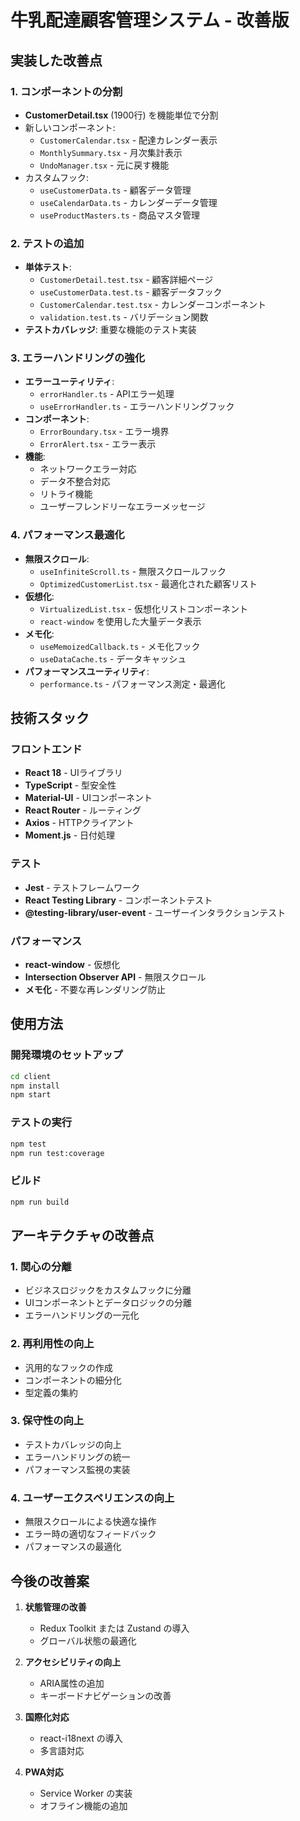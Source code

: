 # 牛乳配達顧客管理システム - 改善版

## 実装した改善点

### 1. コンポーネントの分割
- **CustomerDetail.tsx** (1900行) を機能単位で分割
- 新しいコンポーネント:
  - `CustomerCalendar.tsx` - 配達カレンダー表示
  - `MonthlySummary.tsx` - 月次集計表示
  - `UndoManager.tsx` - 元に戻す機能
- カスタムフック:
  - `useCustomerData.ts` - 顧客データ管理
  - `useCalendarData.ts` - カレンダーデータ管理
  - `useProductMasters.ts` - 商品マスタ管理

### 2. テストの追加
- **単体テスト**:
  - `CustomerDetail.test.tsx` - 顧客詳細ページ
  - `useCustomerData.test.ts` - 顧客データフック
  - `CustomerCalendar.test.tsx` - カレンダーコンポーネント
  - `validation.test.ts` - バリデーション関数
- **テストカバレッジ**: 重要な機能のテスト実装

### 3. エラーハンドリングの強化
- **エラーユーティリティ**:
  - `errorHandler.ts` - APIエラー処理
  - `useErrorHandler.ts` - エラーハンドリングフック
- **コンポーネント**:
  - `ErrorBoundary.tsx` - エラー境界
  - `ErrorAlert.tsx` - エラー表示
- **機能**:
  - ネットワークエラー対応
  - データ不整合対応
  - リトライ機能
  - ユーザーフレンドリーなエラーメッセージ

### 4. パフォーマンス最適化
- **無限スクロール**:
  - `useInfiniteScroll.ts` - 無限スクロールフック
  - `OptimizedCustomerList.tsx` - 最適化された顧客リスト
- **仮想化**:
  - `VirtualizedList.tsx` - 仮想化リストコンポーネント
  - `react-window` を使用した大量データ表示
- **メモ化**:
  - `useMemoizedCallback.ts` - メモ化フック
  - `useDataCache.ts` - データキャッシュ
- **パフォーマンスユーティリティ**:
  - `performance.ts` - パフォーマンス測定・最適化

## 技術スタック

### フロントエンド
- **React 18** - UIライブラリ
- **TypeScript** - 型安全性
- **Material-UI** - UIコンポーネント
- **React Router** - ルーティング
- **Axios** - HTTPクライアント
- **Moment.js** - 日付処理

### テスト
- **Jest** - テストフレームワーク
- **React Testing Library** - コンポーネントテスト
- **@testing-library/user-event** - ユーザーインタラクションテスト

### パフォーマンス
- **react-window** - 仮想化
- **Intersection Observer API** - 無限スクロール
- **メモ化** - 不要な再レンダリング防止

## 使用方法

### 開発環境のセットアップ
```bash
cd client
npm install
npm start
```

### テストの実行
```bash
npm test
npm run test:coverage
```

### ビルド
```bash
npm run build
```

## アーキテクチャの改善点

### 1. 関心の分離
- ビジネスロジックをカスタムフックに分離
- UIコンポーネントとデータロジックの分離
- エラーハンドリングの一元化

### 2. 再利用性の向上
- 汎用的なフックの作成
- コンポーネントの細分化
- 型定義の集約

### 3. 保守性の向上
- テストカバレッジの向上
- エラーハンドリングの統一
- パフォーマンス監視の実装

### 4. ユーザーエクスペリエンスの向上
- 無限スクロールによる快適な操作
- エラー時の適切なフィードバック
- パフォーマンスの最適化

## 今後の改善案

1. **状態管理の改善**
   - Redux Toolkit または Zustand の導入
   - グローバル状態の最適化

2. **アクセシビリティの向上**
   - ARIA属性の追加
   - キーボードナビゲーションの改善

3. **国際化対応**
   - react-i18next の導入
   - 多言語対応

4. **PWA対応**
   - Service Worker の実装
   - オフライン機能の追加
